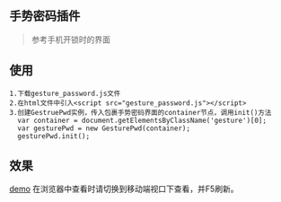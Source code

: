 ## 手势密码插件

>参考手机开锁时的界面

## 使用

```
1.下载gesture_password.js文件
2.在html文件中引入<script src="gesture_password.js"></script>
3.创建GestruePwd实例，传入包裹手势密码界面的container节点，调用init()方法
  var container = document.getElementsByClassName('gesture')[0];
  var gesturePwd = new GesturePwd(container);
  gesturePwd.init();

```

## 效果

[demo]( https://lauraxu3.github.io/GesturePassword/index.html)
在浏览器中查看时请切换到移动端视口下查看，并F5刷新。
